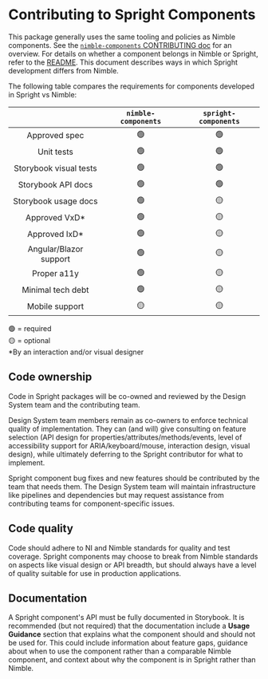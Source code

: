 # Contributing to Spright Components

This package generally uses the same tooling and policies as Nimble components. See the [`nimble-components` CONTRIBUTING doc](../nimble-components/CONTRIBUTING.md) for an overview. For details on whether a component belongs in Nimble or Spright, refer to the [README](./README.md). This document describes ways in which Spright development differs from Nimble.

The following table compares the requirements for components developed in Spright vs Nimble:

|                        | `nimble-components` | `spright-components` |
| :--------------------: | :-----------------: | :------------------: |
| Approved spec          | 🟢 | 🟢 |
| Unit tests             | 🟢 | 🟢 |
| Storybook visual tests | 🟢 | 🟢 |
| Storybook API docs     | 🟢 | 🟢 |
| Storybook usage docs   | 🟢 | 🟡 |
| Approved VxD\*         | 🟢 | 🟡 |
| Approved IxD\*         | 🟢 | 🟡 |
| Angular/Blazor support | 🟢 | 🟡 |
| Proper a11y            | 🟢 | 🟡 |
| Minimal tech debt      | 🟢 | 🟡 |
| Mobile support         | 🟡 | 🟡 |

🟢 = required\
🟡 = optional\
\*By an interaction and/or visual designer

## Code ownership

Code in Spright packages will be co-owned and reviewed by the Design System team and the contributing team.

Design System team members remain as co-owners to enforce technical quality of implementation. They can (and will) give consulting on feature selection (API design for properties/attributes/methods/events, level of accessibility support for ARIA/keyboard/mouse, interaction design, visual design), while ultimately deferring to the Spright contributor for what to implement.

Spright component bug fixes and new features should be contributed by the team that needs them. The Design System team will maintain infrastructure like pipelines and dependencies but may request assistance from contributing teams for component-specific issues.

## Code quality

Code should adhere to NI and Nimble standards for quality and test coverage. Spright components may choose to break from Nimble standards on aspects like visual design or API breadth, but should always have a level of quality suitable for use in production applications.

## Documentation

A Spright component's API must be fully documented in Storybook. It is recommended (but not required) that the documentation include a **Usage Guidance** section that explains what the component should and should not be used for. This could include information about feature gaps, guidance about when to use the component rather than a comparable Nimble component, and context about why the component is in Spright rather than Nimble.
